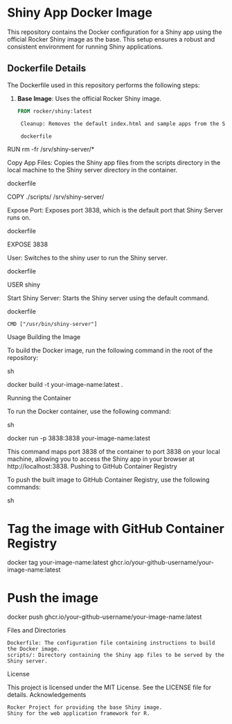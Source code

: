 # Shiny App Docker Image

This repository contains the Docker configuration for a Shiny app using the official Rocker Shiny image as the base. This setup ensures a robust and consistent environment for running Shiny applications.

## Dockerfile Details

The Dockerfile used in this repository performs the following steps:

1. **Base Image**: Uses the official Rocker Shiny image.
   ```dockerfile
   FROM rocker/shiny:latest

    Cleanup: Removes the default index.html and sample apps from the Shiny server directory.

    dockerfile

RUN rm -fr /srv/shiny-server/*

Copy App Files: Copies the Shiny app files from the scripts directory in the local machine to the Shiny server directory in the container.

dockerfile

COPY ./scripts/ /srv/shiny-server/

Expose Port: Exposes port 3838, which is the default port that Shiny Server runs on.

dockerfile

EXPOSE 3838

User: Switches to the shiny user to run the Shiny server.

dockerfile

USER shiny

Start Shiny Server: Starts the Shiny server using the default command.

dockerfile

    CMD ["/usr/bin/shiny-server"]

Usage
Building the Image

To build the Docker image, run the following command in the root of the repository:

sh

docker build -t your-image-name:latest .

Running the Container

To run the Docker container, use the following command:

sh

docker run -p 3838:3838 your-image-name:latest

This command maps port 3838 of the container to port 3838 on your local machine, allowing you to access the Shiny app in your browser at http://localhost:3838.
Pushing to GitHub Container Registry

To push the built image to GitHub Container Registry, use the following commands:

sh

# Tag the image with GitHub Container Registry
docker tag your-image-name:latest ghcr.io/your-github-username/your-image-name:latest

# Push the image
docker push ghcr.io/your-github-username/your-image-name:latest

Files and Directories

    Dockerfile: The configuration file containing instructions to build the Docker image.
    scripts/: Directory containing the Shiny app files to be served by the Shiny server.

License

This project is licensed under the MIT License. See the LICENSE file for details.
Acknowledgements

    Rocker Project for providing the base Shiny image.
    Shiny for the web application framework for R.